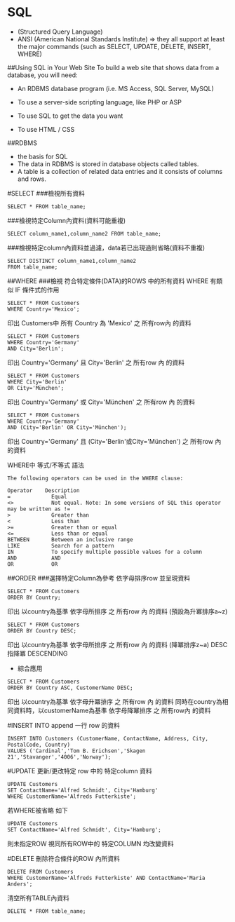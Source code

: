 # SQL
- (Structured Query Language)
- ANSI (American National Standards Institute)
  => they all support at least the major commands (such as SELECT, UPDATE, DELETE, INSERT, WHERE)

##Using SQL in Your Web Site
To build a web site that shows data from a database, you will need:

- An RDBMS database program (i.e. MS Access, SQL Server, MySQL)

- To use a server-side scripting language, like PHP or ASP

- To use SQL to get the data you want

- To use HTML / CSS

##RDBMS

- the basis for SQL
- The data in RDBMS is stored in database objects called tables.
- A table is a collection of related data entries and it consists of columns and rows.

#SELECT
###檢視所有資料
```
SELECT * FROM table_name;
```

###檢視特定Column內資料(資料可能重複)
```
SELECT column_name1,column_name2 FROM table_name;
```

###檢視特定column內資料並過濾，data若已出現過則省略(資料不重複)
```
SELECT DISTINCT column_name1,column_name2 
FROM table_name;
```

##WHERE
###檢視 符合特定條件(DATA)的ROWS 中的所有資料
WHERE 有類似 IF 條件式的作用
```
SELECT * FROM Customers
WHERE Country='Mexico';
```
印出 Customers中 所有 Country 為 'Mexico' 之 所有row內 的資料

```
SELECT * FROM Customers
WHERE Country='Germany'
AND City='Berlin';
```
印出 Country='Germany' 且 City='Berlin' 之 所有row 內 的資料

```
SELECT * FROM Customers
WHERE City='Berlin'
OR City='München';
```
印出 Country='Germany' 或 City='München' 之 所有row 內 的資料

```
SELECT * FROM Customers
WHERE Country='Germany'
AND (City='Berlin' OR City='München');
```
印出 Country='Germany' 且 (City='Berlin'或City='München') 之 所有row 內 的資料

WHERE中 等式/不等式 語法
```
The following operators can be used in the WHERE clause:

Operator	Description
=	          Equal
<>	          Not equal. Note: In some versions of SQL this operator may be written as !=
>	          Greater than
<	          Less than
>=	          Greater than or equal
<=	          Less than or equal
BETWEEN	      Between an inclusive range
LIKE	      Search for a pattern
IN	          To specify multiple possible values for a column
AND           AND
OR            OR
```
##ORDER
###選擇特定Column為參考 依字母排序row 並呈現資料
```
SELECT * FROM Customers
ORDER BY Country;
```
印出 以country為基準 依字母所排序 之 所有row 內 的資料 (預設為升冪排序a~z)

```
SELECT * FROM Customers
ORDER BY Country DESC;
```
印出 以country為基準 依字母所排序 之 所有row 內 的資料 (降冪排序z~a)
DESC 指降冪 DESCENDING

- 綜合應用
```
SELECT * FROM Customers
ORDER BY Country ASC, CustomerName DESC;
```
印出 以country為基準 依字母升冪排序 之 所有row 內 的資料
同時在country為相同資料時，以customerName為基準 依字母降冪排序 之 所有row內 的資料

#INSERT INTO
append 一行 row 的資料
```
INSERT INTO Customers (CustomerName, ContactName, Address, City, PostalCode, Country)
VALUES ('Cardinal','Tom B. Erichsen','Skagen 21','Stavanger','4006','Norway');
```

#UPDATE
更新/更改特定 row 中的 特定column 資料
```
UPDATE Customers
SET ContactName='Alfred Schmidt', City='Hamburg'
WHERE CustomerName='Alfreds Futterkiste';
```

若WHERE被省略 如下
```
UPDATE Customers
SET ContactName='Alfred Schmidt', City='Hamburg';
```
則未指定ROW 視同所有ROW中的 特定COLUMN 均改變資料

#DELETE
刪除符合條件的ROW 內所資料 
```
DELETE FROM Customers
WHERE CustomerName='Alfreds Futterkiste' AND ContactName='Maria Anders';
```

清空所有TABLE內資料
```
DELETE * FROM table_name;
```
